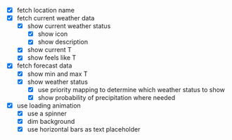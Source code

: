 - [x] fetch location name
- [x] fetch current weather data
  - [x] show current weather status
    - [x] show icon
    - [x] show description
  - [x] show current T
  - [x] show feels like T
- [x] fetch forecast data
  - [x] show min and max T
  - [x] show weather status
    - [x] use priority mapping to determine which weather status to show
    - [x] show probability of precipitation where needed
- [x] use loading animation
  - [x] use a spinner 
  - [x] dim background
  - [x] use horizontal bars as text placeholder